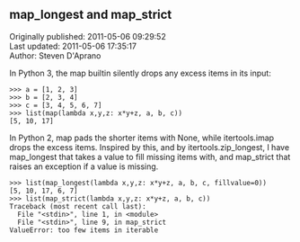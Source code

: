 ## map_longest and map_strict  
Originally published: 2011-05-06 09:29:52  
Last updated: 2011-05-06 17:35:17  
Author: Steven D'Aprano  
  
In Python 3, the map builtin silently drops any excess items in its input:

    >>> a = [1, 2, 3]
    >>> b = [2, 3, 4]
    >>> c = [3, 4, 5, 6, 7]
    >>> list(map(lambda x,y,z: x*y+z, a, b, c))
    [5, 10, 17]

In Python 2, map pads the shorter items with None, while itertools.imap drops the excess items. Inspired by this, and by itertools.zip_longest, I have map_longest that takes a value to fill missing items with, and map_strict that raises an exception if a value is missing.

    >>> list(map_longest(lambda x,y,z: x*y+z, a, b, c, fillvalue=0))
    [5, 10, 17, 6, 7]
    >>> list(map_strict(lambda x,y,z: x*y+z, a, b, c))
    Traceback (most recent call last):
      File "<stdin>", line 1, in <module>
      File "<stdin>", line 9, in map_strict
    ValueError: too few items in iterable